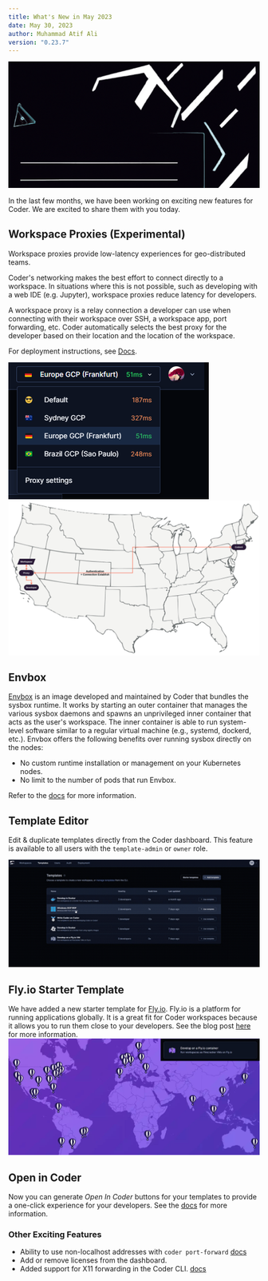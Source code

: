 ```yaml
---
title: What's New in May 2023
date: May 30, 2023
author: Muhammad Atif Ali
version: "0.23.7"
---
```


![banner](.\static\banner.png)

In the last few months, we have been working on exciting new features for Coder. We are excited to share them with you today.

## Workspace Proxies (Experimental)

Workspace proxies provide low-latency experiences for geo-distributed teams.

Coder's networking makes the best effort to connect directly to a workspace. In situations where this is not possible, such as developing with a web IDE (e.g. Jupyter), workspace proxies reduce latency for developers.

A workspace proxy is a relay connection a developer can use when connecting with their workspace over SSH, a workspace app, port forwarding, etc. Coder automatically selects the best proxy for the developer based on their location and the location of the workspace.

For deployment instructions, see [Docs](https://coder.com/docs/v2/latest/admin/workspace-proxies).

![workspace proxies selection page](.\static\worksapce-proxies.png)
![workspace proxies selection page](.\static\proxydiagram.png)

## Envbox

[Envbox](https://github.com/coder/envbox) is an image developed and maintained by Coder that bundles the sysbox runtime. It works by starting an outer container that manages the various sysbox daemons and spawns an unprivileged inner container that acts as the user's workspace. The inner container is able to run system-level software similar to a regular virtual machine (e.g., systemd, dockerd, etc.). Envbox offers the following benefits over running sysbox directly on the nodes:

- No custom runtime installation or management on your Kubernetes nodes.
- No limit to the number of pods that run Envbox.

Refer to the [docs](https://coder.com/docs/v2/latest/templates/docker-in-workspaces#envbox) for more information.

## Template Editor

Edit & duplicate templates directly from the Coder dashboard. This feature is available to all users with the `template-admin` or `owner` role.

![template editor screenshot](.\static\template-editor.gif)

## Fly.io Starter Template

We have added a new starter template for [Fly.io](https://fly.io/). Fly.io is a platform for running applications globally. It is a great fit for Coder workspaces because it allows you to run them close to your developers. See the blog post [here](https://coder.com/blog/remote-developer-environments-on-fly-io) for more information.
![Fly.io regions map and starter template](./static/fly-regions.png)

## Open in Coder

Now you can generate _Open In Coder_ buttons for your templates to provide a one-click experience for your developers. See the [docs](https://coder.com/docs/v2/latest/templates/open-in-coder) for more information.

### Other Exciting Features

- Ability to use non-localhost addresses with `coder port-forward` [docs](https://coder.com/docs/v2/latest/cli/port-forward)
- Add or remove licenses from the dashboard.
- Added support for X11 forwarding in the Coder CLI. [docs](https://coder.com/docs/v2/latest/cli/ssh)
